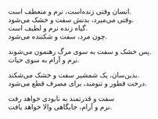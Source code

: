 انسان وقتی زنده‌است، نرم و منعطف است.  
وقتی می‌میرد، بدنش سفت و خشک می‌شود.  
گیاه زنده نرم و لطیف است.  
چون مرد، سفت و شکننده می‌شود.

پس خشک و سفت به سوی مرگ رهنمون می‌شوند.  
نرم و آرام به سوی حیات.

بدین‌سان، یک شمشیر سفت و خشک می‌شکند.  
درخت قطور و تنومند، برای مصرف قطع می‌شود.

سفت و قدرتمند به نابودی خواهد رفت  
نرم و آرام، جایگاهی والا خواهد یافت.
